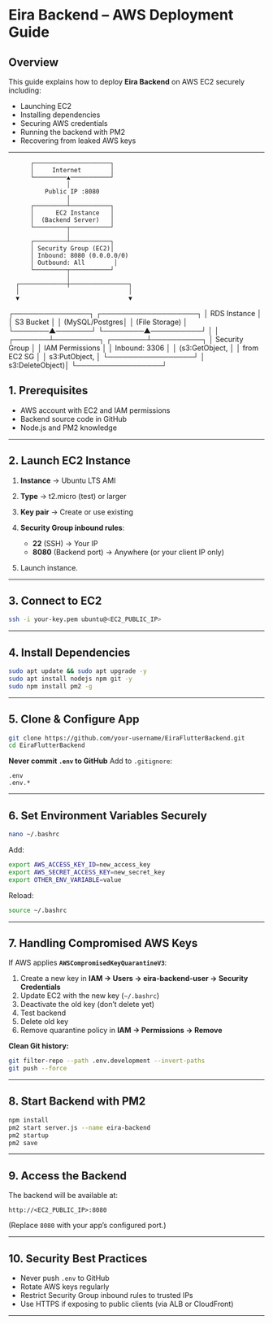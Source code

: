 # Eira Backend – AWS Deployment Guide 

## **Overview**

This guide explains how to deploy **Eira Backend** on AWS EC2 securely  including:

* Launching EC2
* Installing dependencies
* Securing AWS credentials
* Running the backend with PM2
* Recovering from leaked AWS keys

---

          ┌─────────────────────┐
          │     Internet        │
          └─────────▲───────────┘
                    │
              Public IP :8080
                    │
          ┌─────────┴───────────┐
          │      EC2 Instance   │
          │  (Backend Server)   │
          └─────────┬───────────┘
                    │
          ┌─────────┴───────────┐
          │ Security Group (EC2)│
          │ Inbound: 8080 (0.0.0.0/0)
          │ Outbound: All        │
          └─────────┬───────────┘
                    │
      ┌─────────────┼────────────────┐
      │                              │
      ▼                              ▼
┌───────────────┐           ┌───────────────────┐
│ RDS Instance  │           │  S3 Bucket        │
│ (MySQL/Postgres│           │ (File Storage)    │
└───────▲───────┘           └────────▲──────────┘
        │                            │
┌───────┴─────────┐          ┌───────┴──────────┐
│ Security Group   │          │ IAM Permissions │
│ Inbound: 3306    │          │ (s3:GetObject,   │
│ from EC2 SG      │          │  s3:PutObject,   │
└─────────────────┘          │  s3:DeleteObject)│
                              └─────────────────┘




## **1. Prerequisites**

* AWS account with EC2 and IAM permissions
* Backend source code in GitHub
* Node.js and PM2 knowledge

---

## **2. Launch EC2 Instance**

1. **Instance** → Ubuntu LTS AMI
2. **Type** → t2.micro (test) or larger
3. **Key pair** → Create or use existing
4. **Security Group inbound rules**:

   * **22** (SSH) → Your IP
   * **8080** (Backend port) → Anywhere (or your client IP only)
5. Launch instance.

---

## **3. Connect to EC2**

```bash
ssh -i your-key.pem ubuntu@<EC2_PUBLIC_IP>
```

---

## **4. Install Dependencies**

```bash
sudo apt update && sudo apt upgrade -y
sudo apt install nodejs npm git -y
sudo npm install pm2 -g
```

---

## **5. Clone & Configure App**

```bash
git clone https://github.com/your-username/EiraFlutterBackend.git
cd EiraFlutterBackend
```

**Never commit `.env` to GitHub**
Add to `.gitignore`:

```
.env
.env.*
```

---

## **6. Set Environment Variables Securely**

```bash
nano ~/.bashrc
```

Add:

```bash
export AWS_ACCESS_KEY_ID=new_access_key
export AWS_SECRET_ACCESS_KEY=new_secret_key
export OTHER_ENV_VARIABLE=value
```

Reload:

```bash
source ~/.bashrc
```

---

## **7. Handling Compromised AWS Keys**

If AWS applies **`AWSCompromisedKeyQuarantineV3`**:

1. Create a new key in **IAM → Users → eira-backend-user → Security Credentials**
2. Update EC2 with the new key (`~/.bashrc`)
3. Deactivate the old key (don’t delete yet)
4. Test backend
5. Delete old key
6. Remove quarantine policy in **IAM → Permissions → Remove**

**Clean Git history:**

```bash
git filter-repo --path .env.development --invert-paths
git push --force
```

---

## **8. Start Backend with PM2**

```bash
npm install
pm2 start server.js --name eira-backend
pm2 startup
pm2 save
```

---

## **9. Access the Backend**

The backend will be available at:

```
http://<EC2_PUBLIC_IP>:8080
```

(Replace `8080` with your app’s configured port.)

---

## **10. Security Best Practices**

* Never push `.env` to GitHub
* Rotate AWS keys regularly
* Restrict Security Group inbound rules to trusted IPs
* Use HTTPS if exposing to public clients (via ALB or CloudFront)

---

